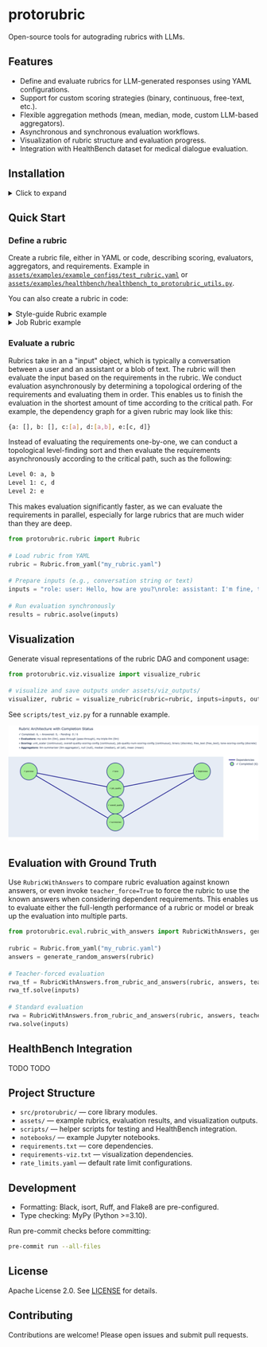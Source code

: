 # protorubric

Open-source tools for autograding rubrics with LLMs.

## Features
- Define and evaluate rubrics for LLM-generated responses using YAML configurations.
- Support for custom scoring strategies (binary, continuous, free-text, etc.).
- Flexible aggregation methods (mean, median, mode, custom LLM-based aggregators).
- Asynchronous and synchronous evaluation workflows.
- Visualization of rubric structure and evaluation progress.
- Integration with HealthBench dataset for medical dialogue evaluation.

## Installation
<details>
<summary>Click to expand</summary>
Requirements: Python 3.10 or higher.

1. Install the package and core dependencies:
   ```bash
   git clone <repo_url>
   cd protorubric
   pip install -r requirements.txt
   pip install -e .
   ```

2. (Optional) Install visualization dependencies:
   ```bash
   pip install -r requirements-viz.txt
   ```

3. Install Graphviz for network diagrams:
   - macOS: `brew install graphviz`
   - Ubuntu/Debian: `sudo apt-get install graphviz`
</details>

## Quick Start

### Define a rubric

Create a rubric file, either in YAML or code, describing scoring, evaluators, aggregators, and requirements.
Example in [`assets/examples/example_configs/test_rubric.yaml`](https://github.com/jacobphillips99/protorubric/blob/main/assets/examples/example_configs/test_rubric.yaml) or [`assets/examples/healthbench/healthbench_to_protorubric_utils.py`](https://github.com/jacobphillips99/protorubric/blob/main/assets/examples/healthbench/healthbench_to_protorubric_utils.py).

You can also create a rubric in code:
<details>
<summary>Style-guide Rubric example</summary>
Construct a rubric for grading a response based on grammar and tone.

```python
llm_judge = ModelEvaluatorConfig(model="gpt-4o", provider="openai")

grammar_requirement = RequirementConfig(
   name="grammar",
   query=QueryConfig(instruction="Is the response grammatically correct?", scoring_config="binary"),
   evaluator=llm_judge,
)

tone_requirement = RequirementConfig(
   name="tone",
   query=QueryConfig(instruction="What tone does the response have?", scoring_config="unit_vector"),
   evaluator=llm_judge,
)

overall_score_requirement = RequirementConfig(
   name="overall_score",
   aggregator=WeightedAverageAggregatingConfig(weights=[0.9, 0.1]),
   dependency_names=["grammar", "tone"],
)
rubric = Rubric(requirements=[grammar_requirement, tone_requirement, overall_score_requirement])
```

</details>

<details>
<summary>Job Rubric example</summary>

Construct a rubric for determining whether the valuation of Scale AI is over 25 billion dollars.

```python
research_requirement = RequirementConfig(
   name="research",
   query=QueryConfig(instruction="research the company", scoring_config="free_text"),
   evaluator=llm_judge,
)
arr_requirement = RequirementConfig(
   name="arr",
   query=QueryConfig(instruction="determine the ARR of the company", scoring_config="free_text"),
   evaluator=llm_judge,
   dependency_names=["research"],
)
arr_multiples_requirement = RequirementConfig(
   name="arr_multiples",
   query=QueryConfig(instruction="determine ARR multiples of similar companies", scoring_config="free_text"),
   evaluator=llm_judge,
   dependency_names=["research"],
)
valuation_requirement = RequirementConfig(
   name="valuation",
   query=QueryConfig(instruction="determine the valuation of the company", scoring_config="free_text"),
   evaluator=llm_judge,
   dependency_names=["arr", "arr_multiples"],
)
overall_result_requirement = RequirementConfig(
   name="overall_result",
   evaluator=binary,
   dependency_names=["valuation"],
)

rubric = Rubric(requirements=[research_requirement, arr_requirement, arr_multiples_requirement, valuation_requirement, overall_result_requirement])
```
</details>

### Evaluate a rubric
Rubrics take in an a "input" object, which is typically a conversation between a user and an assistant or a blob of text. The rubric will then evaluate the input based on the requirements in the rubric. We conduct evaluation asynchronously by determining a topological ordering of the requirements and evaluating them in order. This enables us to finish the evaluation in the shortest amount of time according to the critical path. For example, the dependency graph for a given rubric may look like this:
```bash
{a: [], b: [], c:[a], d:[a,b], e:[c, d]}
```
Instead of evaluating the requirements one-by-one, we can conduct a topological level-finding sort and then evaluate the requirements asynchronously according to the critical path, such as the following:
```bash
Level 0: a, b
Level 1: c, d
Level 2: e
```
This makes evaluation significantly faster, as we can evaluate the requirements in parallel, especially for large rubrics that are much wider than they are deep.



```python
from protorubric.rubric import Rubric

# Load rubric from YAML
rubric = Rubric.from_yaml("my_rubric.yaml")

# Prepare inputs (e.g., conversation string or text)
inputs = "role: user: Hello, how are you?\nrole: assistant: I'm fine, thank you!"

# Run evaluation synchronously
results = rubric.asolve(inputs)
```


## Visualization

Generate visual representations of the rubric DAG and component usage:

```python
from protorubric.viz.visualize import visualize_rubric

# visualize and save outputs under assets/viz_outputs/
visualizer, rubric = visualize_rubric(rubric=rubric, inputs=inputs, output_dir="assets/viz_outputs")
```

See `scripts/test_viz.py` for a runnable example.

![Rubric Architecture Visualization](assets/imgs/simple_rubric_viz.png)

## Evaluation with Ground Truth

Use `RubricWithAnswers` to compare rubric evaluation against known answers, or even invoke `teacher_force=True` to force the rubric to use the known answers when considering dependent requirements. This enables us to evaluate either the full-length performance of a rubric or model or break up the evaluation into multiple parts.

```python
from protorubric.eval.rubric_with_answers import RubricWithAnswers, generate_random_answers

rubric = Rubric.from_yaml("my_rubric.yaml")
answers = generate_random_answers(rubric)

# Teacher-forced evaluation
rwa_tf = RubricWithAnswers.from_rubric_and_answers(rubric, answers, teacher_force=True)
rwa_tf.solve(inputs)

# Standard evaluation
rwa = RubricWithAnswers.from_rubric_and_answers(rubric, answers, teacher_force=False)
rwa.solve(inputs)
```

## HealthBench Integration
TODO TODO

## Project Structure

- `src/protorubric/` — core library modules.
- `assets/` — example rubrics, evaluation results, and visualization outputs.
- `scripts/` — helper scripts for testing and HealthBench integration.
- `notebooks/` — example Jupyter notebooks.
- `requirements.txt` — core dependencies.
- `requirements-viz.txt` — visualization dependencies.
- `rate_limits.yaml` — default rate limit configurations.

## Development

- Formatting: Black, isort, Ruff, and Flake8 are pre-configured.
- Type checking: MyPy (Python >=3.10).

Run pre-commit checks before committing:
```bash
pre-commit run --all-files
```

## License

Apache License 2.0. See [LICENSE](LICENSE) for details.

## Contributing

Contributions are welcome! Please open issues and submit pull requests.
